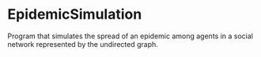 # EpidemicSimulation

Program that simulates the spread of an epidemic among agents in a social network represented by the undirected graph.
